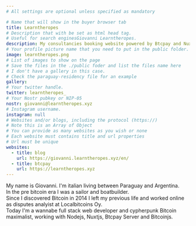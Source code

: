 ```yaml
---
# All settings are optional unless specified as mandatory

# Name that will show in the buyer browser tab
title: Learntheropes
# Description that with be set as html head tag.
# Useful for search enginesGiovanni Learntheropes.
description: My consultancies booking website powered by Btcpay and Nuxt
# Your profile picture name that you need to put in the public folder.
image: learntheropes.png
# List of images to show on the page
# Save the files in the ./public foder and list the files name here
# I don't have a gallery in this case.
# Check the paraguay-residency file for an example
gallery:
# Your twitter handle.
twitter: learntheropes_
# Your Nostr pubkey or NIP-05
nostr: giovanni@learntheropes.xyz
# Instagram username.
instagram: null
# Websites and/or blogs, including the protocol (https://)
# Note this is an Array of Object
# You can provide as many websites as you wish or none
# Each website must contains title and url properties
# Url must be unique
websites:
  - title: blog
    url: https://giovanni.learntheropes.xyz/en/
  - title: btcpay
    url: https://learntheropes.xyz
---
```

My name is Giovanni. I'm italian living between Paraguay and Argentina.  
In the pre bitcoin era I was a sailor and boatbuilder.  
Since I discovered Bitcoin in 2014 I left my previous life and worked online as disputes analyist at Localbitcoins Oy.  
Today I'm a wannabe full stack web developer and cypherpunk Bitcoin maximalist, working with Nodejs, Nuxtjs, Btcpay Server and Bitcoinjs.
